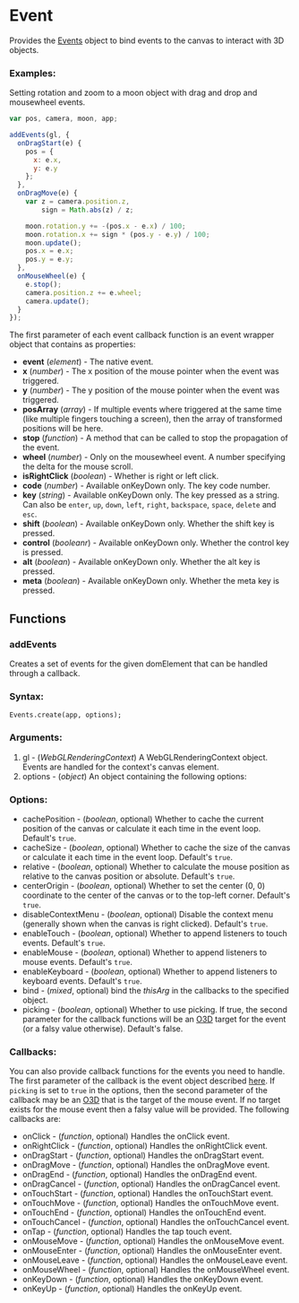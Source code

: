 # Event

Provides the [Events](event.html) object to bind events to the canvas to interact with 3D objects.

### Examples:

Setting rotation and zoom to a moon object with drag and drop and mousewheel events.

```js
var pos, camera, moon, app;

addEvents(gl, {
  onDragStart(e) {
    pos = {
      x: e.x,
      y: e.y
    };
  },
  onDragMove(e) {
    var z = camera.position.z,
        sign = Math.abs(z) / z;

    moon.rotation.y += -(pos.x - e.x) / 100;
    moon.rotation.x += sign * (pos.y - e.y) / 100;
    moon.update();
    pos.x = e.x;
    pos.y = e.y;
  },
  onMouseWheel(e) {
    e.stop();
    camera.position.z += e.wheel;
    camera.update();
  }
});
```

The first parameter of each event callback function is an event wrapper object that contains as properties:

* **event** (*element*) - The native event.
* **x** (*number*) - The x position of the mouse pointer when the event was triggered.
* **y** (*number*) - The y position of the mouse pointer when the event was triggered.
* **posArray** (*array*) - If multiple events where triggered at the same time (like multiple fingers touching a screen), then the array of transformed positions will be here.
* **stop** (*function*) - A method that can be called to stop the propagation of the event.
* **wheel** (*number*) - Only on the mousewheel event. A number specifying the delta for the mouse scroll.
* **isRightClick** (*boolean*) - Whether is right or left click.
* **code** (*number*) - Available onKeyDown only. The key code number.
* **key** (*string*) - Available onKeyDown only. The key pressed as a string. Can also be `enter`, `up`, `down`, `left`, `right`, `backspace`, `space`, `delete` and `esc`.
* **shift** (*boolean*) - Available onKeyDown only. Whether the shift key is pressed.
* **control** (*booleanr*) - Available onKeyDown only. Whether the control key is pressed.
* **alt** (*boolean*) - Available onKeyDown only. Whether the alt key is pressed.
* **meta** (*boolean*) - Available onKeyDown only. Whether the meta key is pressed.


## Functions

### addEvents

Creates a set of events for the given domElement that can be handled through a callback.

### Syntax:

    Events.create(app, options);

### Arguments:

1. gl  - (*WebGLRenderingContext*) A WebGLRenderingContext object. Events are handled for the context's canvas element.
5. options - (*object*) An object containing the following options:

### Options:

* cachePosition - (*boolean*, optional) Whether to cache the current position of the canvas or calculate it each time in the event loop. Default's `true`.
* cacheSize - (*boolean*, optional) Whether to cache the size of the canvas or calculate it each time in the event loop. Default's `true`.
* relative - (*boolean*, optional) Whether to calculate the mouse position as relative to the canvas position or absolute. Default's `true`.
* centerOrigin - (*boolean*, optional) Whether to set the center (0, 0) coordinate to the center of the canvas or to the top-left corner. Default's `true`.
* disableContextMenu - (*boolean*, optional) Disable the context menu (generally shown when the canvas is right clicked). Default's `true`.
* enableTouch - (*boolean*, optional) Whether to append listeners to touch events. Default's `true`.
* enableMouse - (*boolean*, optional) Whether to append listeners to mouse events. Default's `true`.
* enableKeyboard - (*boolean*, optional) Whether to append listeners to keyboard events. Default's `true`.
* bind - (*mixed*, optional) bind the *thisArg* in the callbacks to the specified object.
* picking - (*boolean*, optional) Whether to use picking. If true, the second parameter for the callback functions will be an [O3D](o3d.html) target for the event (or a falsy value otherwise). Default's false.

### Callbacks:

You can also provide callback functions for the events you need to
handle. The first parameter of the callback is the event object
described [here](event.html#Event). If `picking` is set to `true` in the
options, then the second parameter of the callback may be an
[O3D](o3d.html) that is the target of the mouse event. If no target
exists for the mouse event then a falsy value will be provided. The
following callbacks are:

* onClick - (*function*, optional) Handles the onClick event.
* onRightClick - (*function*, optional) Handles the onRightClick event.
* onDragStart - (*function*, optional) Handles the onDragStart event.
* onDragMove - (*function*, optional) Handles the onDragMove event.
* onDragEnd - (*function*, optional) Handles the onDragEnd event.
* onDragCancel - (*function*, optional) Handles the onDragCancel event.
* onTouchStart - (*function*, optional) Handles the onTouchStart event.
* onTouchMove - (*function*, optional) Handles the onTouchMove event.
* onTouchEnd - (*function*, optional) Handles the onTouchEnd event.
* onTouchCancel - (*function*, optional) Handles the onTouchCancel event.
* onTap - (*function*, optional) Handles the tap touch event.
* onMouseMove - (*function*, optional) Handles the onMouseMove event.
* onMouseEnter - (*function*, optional) Handles the onMouseEnter event.
* onMouseLeave - (*function*, optional) Handles the onMouseLeave event.
* onMouseWheel - (*function*, optional) Handles the onMouseWheel event.
* onKeyDown - (*function*, optional) Handles the onKeyDown event.
* onKeyUp - (*function*, optional) Handles the onKeyUp event.
